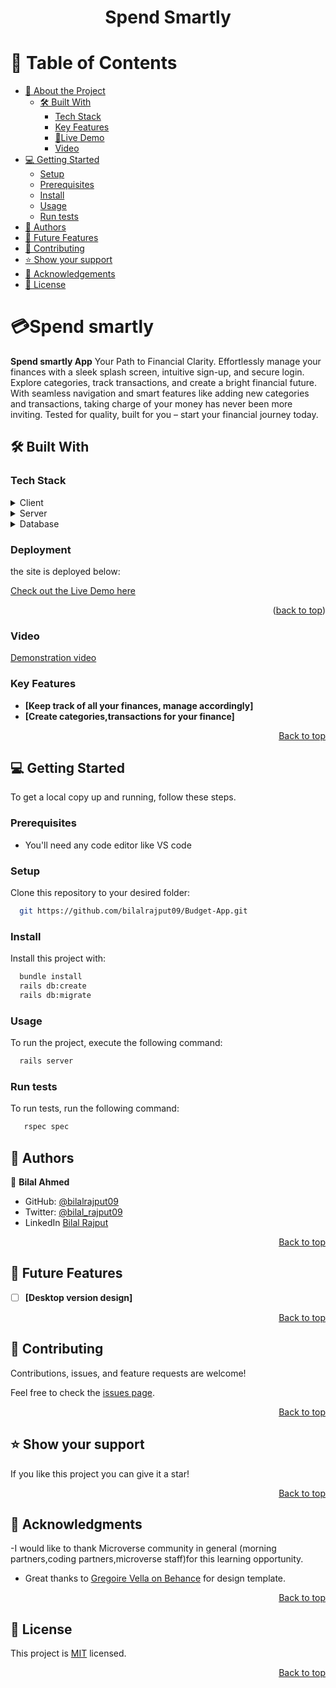 <a name="readme-top"></a>

<div align="center">

  <h1><b>Spend Smartly</b></h1>

</div>

<!-- TABLE OF CONTENTS -->

# 📗 Table of Contents

- [📖 About the Project](#about-project)
  - [🛠 Built With](#built-with)
    - [Tech Stack](#tech-stack)
    - [Key Features](#key-features)
    - [🚀Live Demo](#href="https://spend-smartly.onrender.com/.)
    - [Video](#href="https://www.loom.com/share/8747306427bb4d94ab932f2dd7c88fbc?sid=cf1b51e3-8804-427e-8889-056a783e906f")
- [💻 Getting Started](#getting-started)
  - [Setup](#setup)
  - [Prerequisites](#prerequisites)
  - [Install](#install)
  - [Usage](#usage)
  - [Run tests](#run-tests)
- [👥 Authors](#authors)
- [🔭 Future Features](#future-features)
- [🤝 Contributing](#contributing)
- [⭐️ Show your support](#support)
- [🙏 Acknowledgements](#acknowledgements)
- [📝 License](#license)

<!-- PROJECT DESCRIPTION -->

# 💳Spend smartly <a name="about-project"></a>

**Spend smartly App** Your Path to Financial Clarity. Effortlessly manage your finances with a sleek splash screen, intuitive sign-up, and secure login. Explore categories, track transactions, and create a bright financial future. With seamless navigation and smart features like adding new categories and transactions, taking charge of your money has never been more inviting. Tested for quality, built for you – start your financial journey today.

## 🛠 Built With <a name="built-with"></a>

### Tech Stack <a name="tech-stack"></a>

<details>
  <summary>Client</summary>
  <ul>
    <li>Ruby on Rails</li>
  </ul>
</details>

<details>
  <summary>Server</summary>
  <ul>
    <li>localhost</li>
  </ul>
</details>

<details>
<summary>Database</summary>
  <ul>
    <li>PostgreSQL</li>
  </ul>
</details>

### Deployment

the site is deployed below:

<a href="#"> Check out the Live Demo here</a>

<p align="right">(<a href="#readme-top">back to top</a>)</p>

### Video

<a href="#">Demonstration video</a>

<!-- Features -->

### Key Features <a name="key-features"></a>

- **[Keep track of all your finances, manage accordingly]**
- **[Create categories,transactions for your finance]**

<p align="right"><a href="#readme-top">Back to top</a></p>

<!-- GETTING STARTED -->

## 💻 Getting Started <a name="getting-started"></a>

To get a local copy up and running, follow these steps.

### Prerequisites

- You'll need any code editor like VS code

### Setup

Clone this repository to your desired folder:

```sh
  git https://github.com/bilalrajput09/Budget-App.git
```

### Install

Install this project with:

```sh
  bundle install
  rails db:create
  rails db:migrate
```

### Usage

To run the project, execute the following command:

```sh
  rails server
```

### Run tests

To run tests, run the following command:

```sh
   rspec spec
```

## 👥 Authors <a name="authors"></a>

👤 **Bilal Ahmed**

- GitHub: [@bilalrajput09](https://github.com/bilalrajput09)
- Twitter: [@bilal_rajput09](https://twitter.com/bilal_rajput09)
- LinkedIn [Bilal Rajput](https://www.linkedin.com/in/bilal-ahmed-18b12019a/)

<p align="right"><a href="#readme-top">Back to top</a></p>

## 🔭 Future Features <a name="future-features"></a>

- [ ] **[Desktop version design]**

<p align="right"><a href="#readme-top">Back to top</a></p>

<!-- CONTRIBUTING -->

## 🤝 Contributing <a name="contributing"></a>

Contributions, issues, and feature requests are welcome!

Feel free to check the [issues page](https://github.com/Christelle-12/Budget-manager/issues).

<p align="right"><a href="#readme-top">Back to top</a></p>

<!-- SUPPORT -->

## ⭐️ Show your support <a name="support"></a>

If you like this project you can give it a star!

<p align="right"><a href="#readme-top">Back to top</a></p>

<!-- ACKNOWLEDGEMENTS -->

## 🙏 Acknowledgments <a name="acknowledgements"></a>

-I would like to thank Microverse community in general (morning partners,coding partners,microverse staff)for this learning opportunity.

- Great thanks to [Gregoire Vella on Behance](https://www.behance.net/gallery/19759151/Snapscan-iOs-design-and-branding?tracking_source=) for design template.

<p align="right"><a href="#readme-top">Back to top</a></p>

<!-- FAQ (optional) -->

## 📝 License <a name="license"></a>

This project is [MIT](./license) licensed.

<p align="right"><a href="#readme-top">Back to top</a></p>

